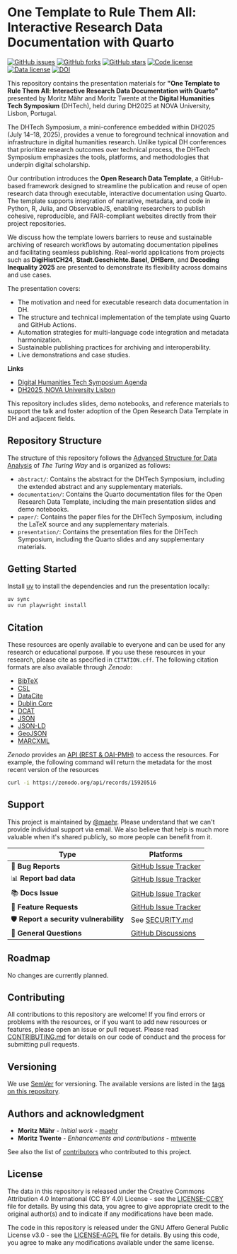 # One Template to Rule Them All: Interactive Research Data Documentation with Quarto

[![GitHub issues](https://img.shields.io/github/issues/maehr/one-template-to-rule-them-all.svg)](https://github.com/maehr/one-template-to-rule-them-all/issues)
[![GitHub forks](https://img.shields.io/github/forks/maehr/one-template-to-rule-them-all.svg)](https://github.com/maehr/one-template-to-rule-them-all/network)
[![GitHub stars](https://img.shields.io/github/stars/maehr/one-template-to-rule-them-all.svg)](https://github.com/maehr/one-template-to-rule-them-all/stargazers)
[![Code license](https://img.shields.io/badge/Code-AGPL_3.0-orange)](LICENSE-AGPL.md)
[![Data license](https://img.shields.io/badge/Data-CC_BY_4.0-green)](LICENSE-CCBY.md)
[![DOI](https://zenodo.org/badge/1005363413.svg)](https://doi.org/10.5281/zenodo.15920515)

This repository contains the presentation materials for **"One Template to Rule Them All: Interactive Research Data Documentation with Quarto"** presented by Moritz Mähr and Moritz Twente at the **Digital Humanities Tech Symposium** (DHTech), held during DH2025 at NOVA University, Lisbon, Portugal.

The DHTech Symposium, a mini-conference embedded within DH2025 (July 14–18, 2025), provides a venue to foreground technical innovation and infrastructure in digital humanities research. Unlike typical DH conferences that prioritize research outcomes over technical process, the DHTech Symposium emphasizes the tools, platforms, and methodologies that underpin digital scholarship.

Our contribution introduces the **Open Research Data Template**, a GitHub-based framework designed to streamline the publication and reuse of open research data through executable, interactive documentation using Quarto. The template supports integration of narrative, metadata, and code in Python, R, Julia, and ObservableJS, enabling researchers to publish cohesive, reproducible, and FAIR-compliant websites directly from their project repositories.

We discuss how the template lowers barriers to reuse and sustainable archiving of research workflows by automating documentation pipelines and facilitating seamless publishing. Real-world applications from projects such as **DigiHistCH24**, **Stadt.Geschichte.Basel**, **DHBern**, and **Decoding Inequality 2025** are presented to demonstrate its flexibility across domains and use cases.

The presentation covers:

- The motivation and need for executable research data documentation in DH.
- The structure and technical implementation of the template using Quarto and GitHub Actions.
- Automation strategies for multi-language code integration and metadata harmonization.
- Sustainable publishing practices for archiving and interoperability.
- Live demonstrations and case studies.

**Links**

- [Digital Humanities Tech Symposium Agenda](https://dhtech.github.io)
- [DH2025, NOVA University Lisbon](https://dh2025.pt)

This repository includes slides, demo notebooks, and reference materials to support the talk and foster adoption of the Open Research Data Template in DH and adjacent fields.

## Repository Structure

The structure of this repository follows the [Advanced Structure for Data Analysis](https://the-turing-way.netlify.app/project-design/project-repo/project-repo-advanced.html) of _The Turing Way_ and is organized as follows:

- `abstract/`: Contains the abstract for the DHTech Symposium, including the extended abstract and any supplementary materials.
- `documentation/`: Contains the Quarto documentation files for the Open Research Data Template, including the main presentation slides and demo notebooks.
- `paper/`: Contains the paper files for the DHTech Symposium, including the LaTeX source and any supplementary materials.
- `presentation/`: Contains the presentation files for the DHTech Symposium, including the Quarto slides and any supplementary materials.

## Getting Started

Install [uv](https://astral.sh/uv) to install the dependencies and run the presentation locally:

```bash
uv sync
uv run playwright install
```

## Citation

These resources are openly available to everyone and can be used for any research or educational purpose. If you use these resources in your research, please cite as specified in `CITATION.cff`. The following citation formats are also available through _Zenodo_:

- [BibTeX](https://zenodo.org/record/15920516/export/hx)
- [CSL](https://zenodo.org/record/15920516/export/csl)
- [DataCite](https://zenodo.org/record/15920516/export/dcite4)
- [Dublin Core](https://zenodo.org/record/15920516/export/xd)
- [DCAT](https://zenodo.org/record/15920516/export/dcat)
- [JSON](https://zenodo.org/record/15920516/export/json)
- [JSON-LD](https://zenodo.org/record/15920516/export/schemaorg_jsonld)
- [GeoJSON](https://zenodo.org/record/15920516/export/geojson)
- [MARCXML](https://zenodo.org/record/15920516/export/xm)

_Zenodo_ provides an [API (REST & OAI-PMH)](https://developers.zenodo.org/) to access the resources. For example, the following command will return the metadata for the most recent version of the resources

```bash
curl -i https://zenodo.org/api/records/15920516
```

## Support

This project is maintained by [@maehr](https://github.com/maehr). Please understand that we can't provide individual support via email. We also believe that help is much more valuable when it's shared publicly, so more people can benefit from it.

| Type                                   | Platforms                                                                                |
| -------------------------------------- | ---------------------------------------------------------------------------------------- |
| 🚨 **Bug Reports**                     | [GitHub Issue Tracker](https://github.com/maehr/one-template-to-rule-them-all/issues)    |
| 📊 **Report bad data**                 | [GitHub Issue Tracker](https://github.com/maehr/one-template-to-rule-them-all/issues)    |
| 📚 **Docs Issue**                      | [GitHub Issue Tracker](https://github.com/maehr/one-template-to-rule-them-all/issues)    |
| 🎁 **Feature Requests**                | [GitHub Issue Tracker](https://github.com/maehr/one-template-to-rule-them-all/issues)    |
| 🛡 **Report a security vulnerability** | See [SECURITY.md](SECURITY.md)                                                           |
| 💬 **General Questions**               | [GitHub Discussions](https://github.com/maehr/one-template-to-rule-them-all/discussions) |

## Roadmap

No changes are currently planned.

## Contributing

All contributions to this repository are welcome! If you find errors or problems with the resources, or if you want to add new resources or features, please open an issue or pull request. Please read [CONTRIBUTING.md](CONTRIBUTING.md) for details on our code of conduct and the process for submitting pull requests.

## Versioning

We use [SemVer](http://semver.org/) for versioning. The available versions are listed in the [tags on this repository](https://github.com/maehr/one-template-to-rule-them-all/tags).

## Authors and acknowledgment

- **Moritz Mähr** - _Initial work_ - [maehr](https://github.com/maehr)
- **Moritz Twente** - _Enhancements and contributions_ - [mtwente](https://github.com/mtwente)

See also the list of [contributors](https://github.com/maehr/one-template-to-rule-them-all/graphs/contributors) who contributed to this project.

## License

The data in this repository is released under the Creative Commons Attribution 4.0 International (CC BY 4.0) License - see the [LICENSE-CCBY](LICENSE-CCBY.md) file for details. By using this data, you agree to give appropriate credit to the original author(s) and to indicate if any modifications have been made.

The code in this repository is released under the GNU Affero General Public License v3.0 - see the [LICENSE-AGPL](LICENSE-AGPL.md) file for details. By using this code, you agree to make any modifications available under the same license.
